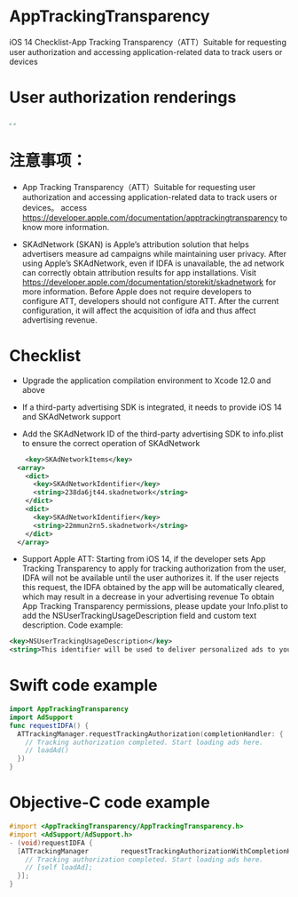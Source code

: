 # AppTrackingTransparency
iOS 14 Checklist-App Tracking Transparency（ATT）Suitable for requesting user authorization and accessing application-related data to track users or devices

# User authorization renderings

<img src="./READMEIMAGE/Simulator Screen Shot - iPhone 8 - 2020-12-23 at 13.28.49.png" style="zoom:25%;" />

<img src="./READMEIMAGE/Simulator Screen Shot - iPhone 8 - 2020-12-23 at 14.06.08.png" style="zoom:25%;" />



# 注意事项：
*  App Tracking Transparency（ATT）Suitable for requesting user authorization and accessing application-related data to track users or devices。 access https://developer.apple.com/documentation/apptrackingtransparency to know more information.

* SKAdNetwork (SKAN) is Apple’s attribution solution that helps advertisers measure ad campaigns while maintaining user privacy. After using Apple’s SKAdNetwork, even if IDFA is unavailable, the ad network can correctly obtain attribution results for app installations. Visit https://developer.apple.com/documentation/storekit/skadnetwork for more information.
Before Apple does not require developers to configure ATT, developers should not configure ATT. After the current configuration, it will affect the acquisition of idfa and thus affect advertising revenue.


# Checklist
* Upgrade the application compilation environment to Xcode 12.0 and above

* If a third-party advertising SDK is integrated, it needs to provide iOS 14 and SKAdNetwork support

* Add the SKAdNetwork ID of the third-party advertising SDK to info.plist to ensure the correct operation of SKAdNetwork

```xml
	<key>SKAdNetworkItems</key>
  <array>
    <dict>
      <key>SKAdNetworkIdentifier</key>
      <string>238da6jt44.skadnetwork</string>
    </dict>
    <dict>
      <key>SKAdNetworkIdentifier</key>
      <string>22mmun2rn5.skadnetwork</string>
    </dict>
  </array>
```

* Support Apple ATT: Starting from iOS 14, if the developer sets App Tracking Transparency to apply for tracking authorization from the user, IDFA will not be available until the user authorizes it. If the user rejects this request, the IDFA obtained by the app will be automatically cleared, which may result in a decrease in your advertising revenue
  To obtain App Tracking Transparency permissions, please update your Info.plist to add the NSUserTrackingUsageDescription field and custom text description. Code example:
```xml
<key>NSUserTrackingUsageDescription</key>
<string>This identifier will be used to deliver personalized ads to you</string>
```



# Swift code example
```swift
import AppTrackingTransparency
import AdSupport
func requestIDFA() {
  ATTrackingManager.requestTrackingAuthorization(completionHandler: { 	status in
    // Tracking authorization completed. Start loading ads here.
    // loadAd()
  })
}
```


# Objective-C code example

```objective-c
#import <AppTrackingTransparency/AppTrackingTransparency.h>
#import <AdSupport/AdSupport.h>
- (void)requestIDFA {
  [ATTrackingManager 		requestTrackingAuthorizationWithCompletionHandler:^(ATTrackingManagerAuth	orizationStatus status) {
    // Tracking authorization completed. Start loading ads here.
    // [self loadAd];
  }];
}
```
